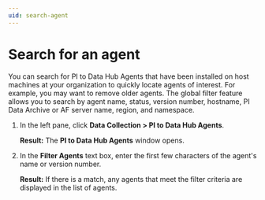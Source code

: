 ```yaml
---
uid: search-agent
---
```


# Search for an agent

You can search for PI to Data Hub Agents that have been installed on host machines at your organization to quickly locate agents of interest. For example, you may want to remove older agents. The global filter feature allows you to search by agent name, status, version number, hostname, PI Data Archive or AF server name, region, and namespace.  

1. In the left pane, click **Data Collection > PI to Data Hub Agents**.

   **Result:** The **PI to Data Hub Agents** window opens.

1. In the **Filter Agents** text box, enter the first few characters of the agent's name or version number.  

   **Result:** If there is a match, any agents that meet the filter criteria are displayed in the list of agents.
